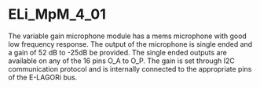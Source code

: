 # ELi_MpM_4_01

The variable gain microphone module has a mems microphone with good low frequency response. The output of the microphone is single ended and a gain of 52 dB to -25dB be provided. The single ended outputs are available on any of the 16 pins O_A to O_P. The gain is set through I2C communication protocol and is internally connected to the appropriate pins of the E-LAGORi bus.
